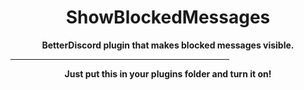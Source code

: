 <h1 style="text-align: center;">ShowBlockedMessages</h1>
<p style="text-align: center;"><strong>BetterDiscord plugin that makes blocked messages visible.</strong></p>
<hr width="350px">
<p style="text-align: center;"><strong>Just put this in your plugins folder and turn it on!</strong></p>